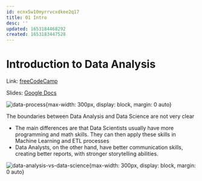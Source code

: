 ```yaml
---
id: ecnx5w10myrrvcxdkee2q17
title: 01 Intro
desc: ''
updated: 1653184468292
created: 1653183447528
---
```

# Introduction to Data Analysis

Link: [freeCodeCamp](https://www.freecodecamp.org/learn/data-analysis-with-python/data-analysis-with-python-course/introduction-to-data-analysis)

Slides: [Google Docs](https://docs.google.com/presentation/d/1cUIt8b2ySz-85_ykfeuuWsurccwTAuFPn782pZBzFsU/edit?usp=sharing)

![data-process](https://ik.imagekit.io/casa/h7b-dendron/Screenshot_2022-05-22_033624_7fCWFRF7I.jpg?ik-sdk-version=javascript-1.4.3&updatedAt=1653183426815){max-width: 300px, display: block, margin: 0 auto}

The boundaries between Data Analysis and Data Science are not very clear
- The main differences are that Data Scientists usually have more programming and math skills. They can then apply these skills in Machine Learning and ETL processes
- Data Analysts, on the other hand, have better communication skills, creating better reports, with stronger storytelling abilities.

![data-analysis-vs-data-science](https://ik.imagekit.io/casa/h7b-dendron/Screenshot_2022-05-22_034106_wFp9sT_hP.jpg?ik-sdk-version=javascript-1.4.3&updatedAt=1653183682580){max-width: 300px, display: block, margin: 0 auto}